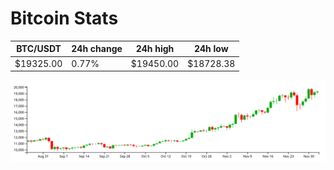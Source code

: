 # Bitcoin Stats

BTC/USDT|24h change|24h high|24h low|
|---|---|---|---|
|$19325.00|0.77%|$19450.00|$18728.38|

<img src="./chart.svg">
